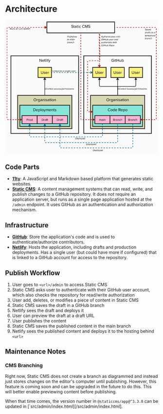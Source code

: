 # Architecture 

![software architecture diagram described in other sections](images/architecture_diagram.png)

## Code Parts

- [**11ty**](https://www.11ty.dev/): A JavaScript and Markdown based platform that generates static websites.
- [**Static CMS**](https://www.staticcms.org/): A content management systems that can read, write, and publish changes to a GitHub repository. It does not require an application server, but runs as a single page application hosted at the `/admin` endpoint. It uses GitHub as an authentication and authorization mechanism.

## Infrastructure 

- [**GitHub**](https://github.com/): Store the application's code and is used to authenticate/authorize contributors.
- [**Netlify**](https://www.netlify.com/): Hosts the application, including drafts and production deployments. Has a single user (but could have more if configured) that is linked to a GitHub account for access to the repository.

## Publish Workflow

1. User goes to `<url>/admin` to access Static CMS
1. Static CMS asks user to authenticate with their GitHub user account, which also checks the repository for read/write authorization
1. User add, deletes, or modifies a piece of content in Static CMS
1. Static CMS saves the draft in a GitHub branch
1. Netlify sees the draft and deploys it
1. User can preview the draft at a draft URL
1. User publishes the content
1. Static CMS saves the published content in the main branch
1. Netlify sees the published content and deploys it to the hosting behind `<url>`

## Maintenance Notes

### CMS Branching

Right now, Static CMS does not create a branch as diagrammed and instead just stores changes on the editor's computer until publishing. However, this feature is coming soon and can be upgraded in the future to do this. This will better enable previewing content before publishing.

When that time comes, the version number in `@staticcms/app@^3.3.0` can be updated in [`src/admin/index.html][/src/admin/index.html].